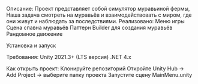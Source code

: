   Описание:
Проект представляет собой симулятор муравьиной фермы, Наша задача смотреть на муравьёв и взаимодействовать с миром, где они живут и наблюдать за последствиями.
  Реализовано:
  Меню игры
  Сцена спавна муравьёв
  Паттерн Builder для создания муравьёв
  Рандомное движение

Установка и запуск

Требования:
  Unity 2021.3+ (LTS версия)
  .NET 4.x

Как открыть проект:
  Клонируйте репозиторий
  Откройте Unity Hub → Add Project → выберите папку проекта
  Запустите сцену MainMenu.unity
